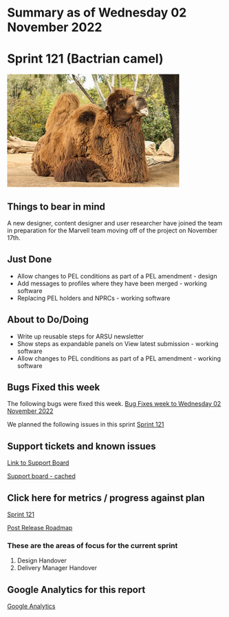 # Summary as of Wednesday 02 November 2022 

# Sprint 121 (Bactrian camel)

![Bernard Gagnon, CC BY-SA 3.0 <https://creativecommons.org/licenses/by-sa/3.0>, via Wikimedia Commons](graphs/bactrian2.jpg)


## Things to bear in mind
A new designer, content designer and user researcher have joined the team in preparation for the Marvell team moving off of the project on November 17th.

## Just Done
* Allow changes to PEL conditions as part of a PEL amendment - design
* Add messages to profiles where they have been merged - working software
* Replacing PEL holders and NPRCs - working software

## About to Do/Doing
* Write up reusable steps for ARSU newsletter
* Show steps as expandable panels on View latest submission - working software
* Allow changes to PEL conditions as part of a PEL amendment - working software

## Bugs Fixed this week
The following bugs were fixed this week.
[Bug Fixes week to Wednesday 02 November 2022](graphs/bugs02112022.png)

We planned the following issues in this sprint 
[Sprint 121](graphs/sprint02112022.png)

## Support tickets and known issues
[Link to Support Board](https://collaboration.homeoffice.gov.uk/jira/secure/RapidBoard.jspa?rapidView=1717&selectedIssue=ASSB-253)

[Support board - cached](graphs/supportBoard02112022.png)

## Click here for metrics / progress against plan
[Sprint 121](graphs/progress02112022.png)

[Post Release Roadmap](graphs/roadmap02112022.png)

### These are the areas of focus for the current sprint
1. Design Handover
2. Delivery Manager Handover

## Google Analytics for this report
[Google Analytics](graphs/GA02112022.png)
